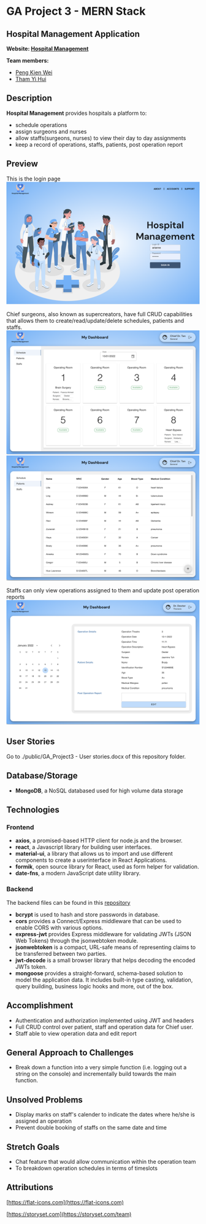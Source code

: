 # GA Project 3 - MERN Stack

## Hospital Management Application

**Website: [Hospital Management](https://hospital-management-fe.herokuapp.com/)**

**Team members:**

- [Peng Kien Wei](https://github.com/kienwei96)
- [Tham Yi Hui](https://github.com/yihuitham)

## Description

**Hospital Management** provides hospitals a platform to:

- schedule operations
- assign surgeons and nurses
- allow staffs(surgeons, nurses) to view their day to day assignments
- keep a record of operations, staffs, patients, post operation report

## Preview

This is the login page
![Login Page](./public/login-page.png)

Chief surgeons, also known as supercreators, have full CRUD capabilities that allows them to create/read/update/delete schedules, patients and staffs.
![Schedule Page](./public/chief-schedule-page.png)
![Patient List Page](./public/chief-patients-page.png)

Staffs can only view operations assigned to them and update post operation reports
![Assignment Page1](./public/surgeon-page.png)

## User Stories

Go to ./public/GA_Project3 - User stories.docx of this repository folder.

## Database/Storage

- **MongoDB**, a NoSQL databased used for high volume data storage

## Technologies

### Frontend

- **axios**, a promised-based HTTP client for node.js and the browser.
- **react**, a Javascript library for building user interfaces.
- **material-ui**, a library that allows us to import and use different components to create a userinterface in React Applications.
- **formik**, open source library for React, used as form helper for validation.
- **date-fns**, a modern JavaScript date utility library.

### Backend

The backend files can be found in this [repository](https://github.com/yihuitham/GA-Project3-BackEnd)

- **bcrypt** is used to hash and store passwords in database.
- **cors** provides a Connect/Express middleware that can be used to enable CORS with various options.
- **express-jwt** provides Express middleware for validating JWTs (JSON Web Tokens) through the jsonwebtoken module.
- **jsonwebtoken** is a compact, URL-safe means of representing claims to be transferred between two parties.
- **jwt-decode** is a small browser library that helps decoding the encoded JWTs token.
- **mongoose** provides a straight-forward, schema-based solution to model the application data. It includes built-in type casting, validation, query building, business logic hooks and more, out of the box.

## Accomplishment

- Authentication and authorization implemented using JWT and headers
- Full CRUD control over patient, staff and operation data for Chief user.
- Staff able to view operation data and edit report

## General Approach to Challenges

- Break down a function into a very simple function (i.e. logging out a string on the console) and incrementally build towards the main function.

## Unsolved Problems

- Display marks on staff's calender to indicate the dates where he/she is assigned an operation
- Prevent double booking of staffs on the same date and time

## Stretch Goals

- Chat feature that would allow communication within the operation team
- To breakdown operation schedules in terms of timeslots

## Attributions

[https://flat-icons.com](https://flat-icons.com)

[https://storyset.com](https://storyset.com/team)
